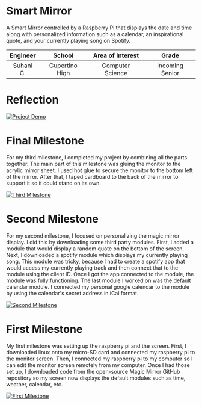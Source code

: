 ﻿# Smart Mirror
A Smart Mirror controlled by a Raspberry Pi that displays the date and time along with personalized information such as a calendar, an inspirational quote, and your currently playing song on Spotify.

| **Engineer** | **School** | **Area of Interest** | **Grade** |
|:--:|:--:|:--:|:--:|
| Suhani C. | Cupertino High | Computer Science | Incoming Senior



# Reflection
[![Project Demo](https://res.cloudinary.com/marcomontalbano/image/upload/v1625256163/video_to_markdown/images/youtube--ibJnKg8M0AA-c05b58ac6eb4c4700831b2b3070cd403.jpg)](https://youtu.be/ibJnKg8M0AA "Project Demo")
  
# Final Milestone
 For my third milestone, I completed my project by combining all the parts together. The main part of this milestone was gluing the monitor to the acrylic mirror sheet. I used hot glue to secure the monitor to the bottom left of the mirror. After that, I taped cardboard to the back of the mirror to support it so it could stand on its own.
 
[![Third Milestone](https://res.cloudinary.com/marcomontalbano/image/upload/v1625256138/video_to_markdown/images/youtube--rjmjY7odp80-c05b58ac6eb4c4700831b2b3070cd403.jpg)](https://youtu.be/rjmjY7odp80 "Third Milestone")


# Second Milestone
For my second milestone, I focused on personalizing the magic mirror display. I did this by downloading some third party modules. First, I added a module that would display a random quote on the bottom of the screen. Next, I downloaded a spotify module which displays my currently playing song. This module was tricky, because I had to create a spotify app that would access my currently playing track and then connect that to the module using the client ID. Once I got the app connected to the module, the module was fully functioning. The last module I worked on was the default calendar module. I connected my personal google calendar to the module by using the calendar's secret address in iCal format.

[![Second Milestone](https://res.cloudinary.com/marcomontalbano/image/upload/v1625256111/video_to_markdown/images/youtube--hMi-ThmGv2A-c05b58ac6eb4c4700831b2b3070cd403.jpg)](https://www.youtube.com/watch?v=hMi-ThmGv2A "Second Milestone")

# First Milestone
My first milestone was setting up the raspberry pi and the screen. First, I downloaded linux onto my micro-SD card and connected my raspberry pi to the monitor screen. Then, I connected my raspberry pi to my computer so I can edit the monitor screen remotely from my computer. Once I had those set up, I downloaded code from the open-source Magic Mirror GitHub repository so my screen now displays the default modules such as time, weather, calendar, etc.

[![First Milestone](https://res.cloudinary.com/marcomontalbano/image/upload/v1625256046/video_to_markdown/images/youtube--y2ftyRJfoBI-c05b58ac6eb4c4700831b2b3070cd403.jpg)](https://www.youtube.com/watch?v=y2ftyRJfoBI "First Milestone")
